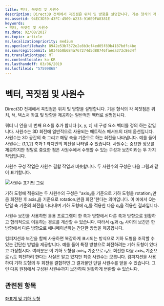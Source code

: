 ```yaml
---
title: 벡터, 꼭짓점 및 사원수
description: Direct3D 전체에서 꼭짓점은 위치 및 방향을 설명합니다. 기본 형식의 각 꼭짓점은 위치, 색, 텍스처 좌표 및 방향을 제공하는 일반적인 벡터로 설명됩니다.
ms.assetid: 94EC3D59-43FC-4509-A233-916E9FA8381E
keywords:
- 벡터, 꼭짓점 및 사원수
ms.date: 02/08/2017
ms.topic: article
ms.localizationpriority: medium
ms.openlocfilehash: 8942e53b7372e2e8b3cf4ed05f89b4187bdfc4be
ms.sourcegitcommit: b034650b684a767274d5d88746faeea373c8e34f
ms.translationtype: MT
ms.contentlocale: ko-KR
ms.lasthandoff: 03/06/2019
ms.locfileid: "57599868"
---
```

# <a name="vectors-vertices-and-quaternions"></a>벡터, 꼭짓점 및 사원수


Direct3D 전체에서 꼭짓점은 위치 및 방향을 설명합니다. 기본 형식의 각 꼭짓점은 위치, 색, 텍스처 좌표 및 방향을 제공하는 일반적인 벡터로 설명됩니다.

쿼터 니 언을 네 번째 요소를 추가 합니다 \[x, y, z\] 세 구성 요소 벡터를 정의 하는 값입니다. 사원수는 3D 회전에 일반적으로 사용되는 매트릭스 메서드의 대체 옵션입니다. 사원수는 3D 공간의 축 그리고 해당 축을 기준으로 하는 회전을 나타냅니다. 예를 들어 사원수는 (1,1,2) 축과 1 라디안의 회전을 나타낼 수 있습니다. 사원수는 중요한 정보를 제공하지만 정말로 중요한 점은 사원수에서 수행할 수 있는 구성과 보간이라는 두 가지 작업입니다.

사원수 구성 작업은 사원수 결합 작업과 비슷합니다. 두 사원수의 구성은 다음 그림과 같이 표기합니다.

![사원수 표기법 그림](images/quateq.png)

기하 도형에 적용되는 두 사원수의 구성은 "axis₂를 기준으로 기하 도형을 rotation₂만큼 회전한 후 axis₁을 기준으로 rotation₁만큼 회전"한다는 의미입니다. 이 예에서 Q는 단일 축 기준의 회전을 나타내며 기하 도형에 q₂를 적용한 다음 q₁을 적용한 결과입니다.

사원수 보간을 사용하면 응용 프로그램이 한 축과 방향에서 다른 축과 방향으로 원활하고 합리적으로 이동하는 경로를 계산할 수 있습니다. 따라서 q₁과 q₂ 사이의 보간은 한 방향에서 다른 방향으로 애니메이션하는 간단한 방법을 제공합니다.

컴퍼지션과 보간을 함께 사용하면 복잡하게 표시되는 방식으로 기하 도형을 조작할 수 있는 간단한 방법을 제공합니다. 예를 들어 특정 방향으로 회전하려는 기하 도형이 있다고 가정합시다. 여러분은 이 기하 도형을 axis₂ 기준으로 r₂도 회전한 다음 axis₁ 기준으로 r₁도 회전하려 한다는 사실은 알고 있지만 최종 사원수는 모릅니다. 컴퍼지션을 사용하여 기하 도형의 두 회전을 결합하면 그 결과물인 단일 사원수를 얻을 수 있습니다. 그런 다음 원점에서 구성된 사원수까지 보간하여 원활하게 변환할 수 있습니다.

## <a name="span-idrelated-topicsspanrelated-topics"></a><span id="related-topics"></span>관련된 항목


[좌표계 및 기하 도형](coordinate-systems-and-geometry.md)

 

 





